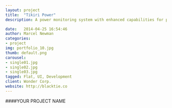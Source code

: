 ```yaml
---
layout: project
title:  "Tikiri Power"
description: A power monitoring system with enhanced capabilities for power monitoring and controlling using smart phones and tablet PCs.

date:   2014-04-25 16:54:46
author: Marcel Newman
categories:
- project
img: portfolio_10.jpg
thumb: default.png
carousel:
- single01.jpg
- single02.jpg
- single03.jpg
tagged: Flat, UI, Development
client: Wonder Corp.
website: http://blacktie.co
---
```

####YOUR PROJECT NAME
